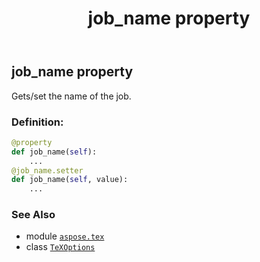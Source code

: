 ﻿---
title: job_name property
second_title: Aspose.TeX for Python via .NET API References
description: 
type: docs
weight: 100
url: /python-net/aspose.tex/texoptions/job_name/
is_root: false
---

## job_name property


Gets/set the name of the job.
### Definition:
```python
@property
def job_name(self):
    ...
@job_name.setter
def job_name(self, value):
    ...
```

### See Also
* module [`aspose.tex`](../../)
* class [`TeXOptions`](/tex/python-net/aspose.tex/texoptions)
